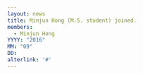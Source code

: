 ```yaml
---
layout: news
title: Minjun Hong (M.S. student) joined.
members:
  - Minjun Hong
YYYY: "2016"
MM: "09"
DD:
alterlink: '#'
---
```

